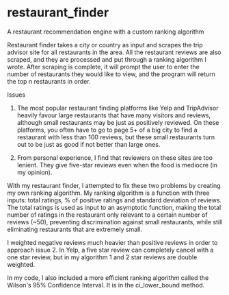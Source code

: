 # restaurant_finder
A restaurant recommendation engine with a custom ranking algorithm

Restaurant finder takes a city or country as input and scrapes the trip advisor site for all restaurants in the area. All the restaurant reviews are also scraped, and they are processed and put through a ranking algorithm I wrote. After scraping is complete, it will prompt the user to enter the number of restaurants they would like to view, and the program will return the top n restaurants in order.


Issues
1) The most popular restaurant finding platforms like Yelp and TripAdvisor heavily favour large restaurants that have many visitors and reviews, although small restaurants may be just as positively reviewed. On these platforms, you often have to go to page 5+ of a big city to find a restaurant with less than 100 reviews, but these small restaurants turn out to be just as good if not better than large ones.

2) From personal experience, I find that reviewers on these sites are too lenient. They give five-star reviews even when the food is mediocre (in my opinion).

With my restaurant finder, I attempted to fix these two problems by creating my own ranking algorithm. My ranking algorithm is a function with three inputs: total ratings, % of positive ratings and standard deviation of reviews. The total ratings is used as input to an asymptotic function, making the total number of ratings in the restaurant only relevant to a certain number of reviews (~50), preventing discrimination against small restaurants, while still eliminating restaurants that are extremely small.

I weighted negative reviews much heavier than positive reviews in order to approach issue 2. In Yelp, a five star review can completely cancel with a one star review, but in my algorithm 1 and 2 star reviews are double weighted.  

In my code, I also included a more efficient ranking algorithm called the Wilson's 95% Confidence Interval. It is in the ci_lower_bound method.
